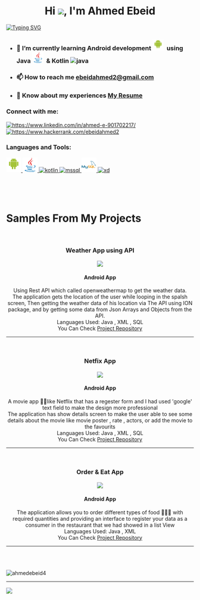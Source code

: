 <h1 align="center">Hi <img src="https://media.giphy.com/media/hvRJCLFzcasrR4ia7z/giphy.gif" width="35">, I'm Ahmed Ebeid </h1>

[![Typing SVG](https://readme-typing-svg.herokuapp.com?size=30&center=true&vCenter=true&lines=Android+Developer;Desktop+Developer)](https://git.io/typing-svg)

<h3>
  
- 🌱 I’m currently learning Android development <img src="https://raw.githubusercontent.com/devicons/devicon/master/icons/android/android-original-wordmark.svg" alt="android" width="30" height="30"/>&nbsp; using    <b> Java</b> <img src="https://raw.githubusercontent.com/devicons/devicon/master/icons/java/java-original.svg" alt="java" width="30" height="30"/>&nbsp; & <b> Kotlin </b><img src="https://www.vectorlogo.zone/logos/kotlinlang/kotlinlang-icon.svg" alt="java" width="30" height="20"/>

</h3>

<h3>
  
- 📫 How to reach me <b>ebeidahmed2@gmail.com</b>
  
</h3>

<h3>

- 📄 Know about my experiences <b><a href="https://drive.google.com/file/d/1exvx1dRZi65yB7G-uwu3Z5XtrUO4vONP/view?usp=sharing">My Resume</a></b></h3>

</h3>
<h3 align="left">Connect with me:</h3>
<p align="left">
<a href="https://www.linkedin.com/in/ahmed-ebeid-901702217/" target="blank"><img align="center" src="https://raw.githubusercontent.com/rahuldkjain/github-profile-readme-generator/master/src/images/icons/Social/linked-in-alt.svg" alt="https://www.linkedin.com/in/ahmed-e-901702217/" height="30" width="40" /></a>
<a href="https://www.hackerrank.com/ebeidahmed2?hr_r=1" target="blank"><img align="center" src="https://raw.githubusercontent.com/rahuldkjain/github-profile-readme-generator/master/src/images/icons/Social/hackerrank.svg" alt="https://www.hackerrank.com/ebeidahmed2" height="30" width="40" /></a>
</p>

<h3 align="left">Languages and Tools:</h3>
<p align="left"> <a href="https://developer.android.com" target="_blank" rel="noreferrer"> <img src="https://raw.githubusercontent.com/devicons/devicon/master/icons/android/android-original-wordmark.svg" alt="android" width="40" height="40"/> </a> <a href="https://www.java.com" target="_blank" rel="noreferrer"> <img src="https://raw.githubusercontent.com/devicons/devicon/master/icons/java/java-original.svg" alt="java" width="40" height="40"/> </a> <a href="https://kotlinlang.org" target="_blank" rel="noreferrer"> <img src="https://www.vectorlogo.zone/logos/kotlinlang/kotlinlang-icon.svg" alt="kotlin" width="40" height="40"/> </a> <a href="https://www.microsoft.com/en-us/sql-server" target="_blank" rel="noreferrer"> <img src="https://www.svgrepo.com/show/303229/microsoft-sql-server-logo.svg" alt="mssql" width="40" height="40"/> </a> <a href="https://www.mysql.com/" target="_blank" rel="noreferrer"> <img src="https://raw.githubusercontent.com/devicons/devicon/master/icons/mysql/mysql-original-wordmark.svg" alt="mysql" width="40" height="40"/> </a> <a href="https://www.adobe.com/products/xd.html" target="_blank" rel="noreferrer"> <img src="https://cdn.worldvectorlogo.com/logos/adobe-xd.svg" alt="xd" width="40" height="40"/> </a> </p>

<br>
<br>
<br>


<h1>Samples From My Projects</h1>

<br>

<center>
<h3 align="center"> Weather App using API</h3>
<a href="https://github.com/AhmedEbeid4/Weather-App">

<img align="center" src="https://user-images.githubusercontent.com/90563044/177055519-4b570787-2594-451a-b17d-070c7821159e.jpeg"/>
  </a>
  <br>
    <h4 align="center">Android App</h4>

  <p align="center">
    Using Rest API which called openweathermap to get the weather data.
    <br>
    The application gets the location of the user while looping in the spalsh screen, Then getting the weather data of his location via The API using ION package, and  by getting some data from Json Arrays and Objects from the API.
    <br>
    Languages Used: Java , XML , SQL
    <br>
    You Can Check <a href="https://github.com/AhmedEbeid4/Weather-App">Project Repository</a>
  </p>
</center>
<hr>
<br>


<center>
<h3 align="center">Netfix App</h3>
<a href="https://github.com/AhmedEbeid4/Netflix-App">
<img align="center" src="https://user-images.githubusercontent.com/90563044/178348780-edf780ac-a249-4ecd-9468-66360521f5ab.jpeg"  />
</a>
  <br>
  <h4 align="center">Android App</h4>
  <p align="center">
A movie app 📱🎦like Netflix that has a regester form and I had used 'google' text field to make the design more professional
    <br>
The application has show details screen to make the user able to see some details about the movie like movie poster , rate , actors, or add the movie to the favourits
    <br>
    Languages Used: Java , XML , SQL
    <br>
    You Can Check <a href="https://github.com/AhmedEbeid4/Netflix-App">Project Repository</a>
  </p>
</center>

<hr>
<br>


<center>
<h3 align="center">Order & Eat App</h3>
<a href="https://github.com/AhmedEbeid4/Order-Eat-App">
<img align="center" src="https://user-images.githubusercontent.com/90563044/177055547-1f3e9839-d9d1-4089-b085-2f0ed39466de.jpeg"   />
</a>
    <h4 align="center">Android App</h4>

   <p align="center">
The application allows you to order different types of food 🍔🍕🍞 with required quantities and providing an interface to register your data as a consumer in the restaurant that we had showed in a list View
    <br>
    Languages Used: Java , XML 
    <br>
    You Can Check <a href="https://github.com/AhmedEbeid4/Order-Eat-App">Project Repository</a>
  </p>
</center>


<hr>
<br>
<br>

<p><img align="center" src="https://github-readme-stats.vercel.app/api/top-langs?username=ahmedebeid4&show_icons=true&locale=en&layout=compact" alt="ahmedebeid4" /></p>





<hr>





<img align="center" src="https://github-readme-stats.vercel.app/api?username=ahmedebeid4&show_icons=true&theme=radical"/>


